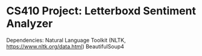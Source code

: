 # CS410 Project: Letterboxd Sentiment Analyzer

Dependencies:
Natural Language Toolkit (NLTK, https://www.nltk.org/data.html)
BeautifulSoup4
